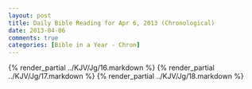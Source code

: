 ```yaml
---
layout: post
title: Daily Bible Reading for Apr 6, 2013 (Chronological)
date: 2013-04-06
comments: true
categories: [Bible in a Year - Chron]
---
```

{% render_partial ../KJV/Jg/16.markdown %}
{% render_partial ../KJV/Jg/17.markdown %}
{% render_partial ../KJV/Jg/18.markdown %}
